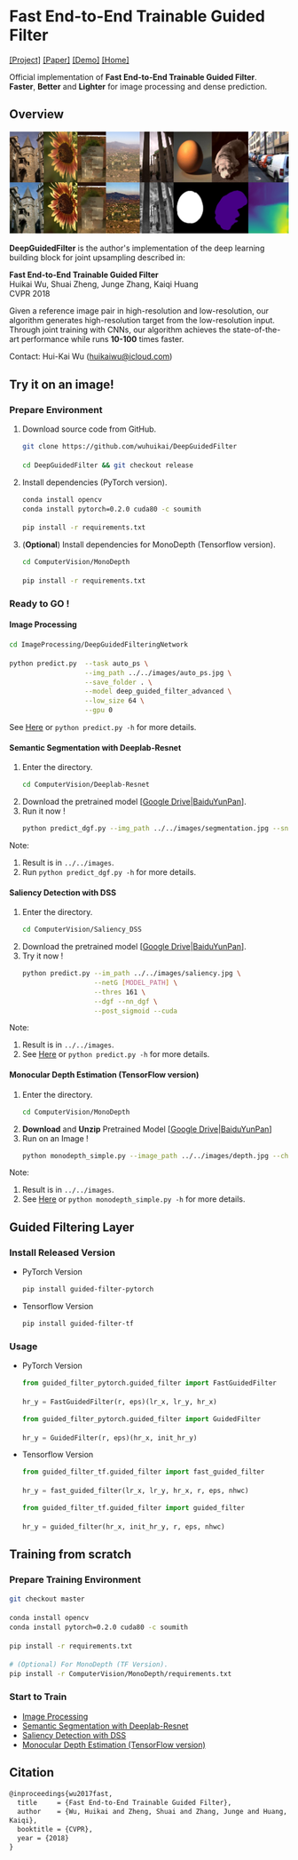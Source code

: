 # Fast End-to-End Trainable Guided Filter
[[Project]](http://wuhuikai.me/DeepGuidedFilterProject)    [[Paper]](http://wuhuikai.me/DeepGuidedFilterProject/deep_guided_filter.pdf)    [[Demo]](http://wuhuikai.me/DeepGuidedFilterProject#demo)    [[Home]](http://wuhuikai.me)
  
Official implementation of **Fast End-to-End Trainable Guided Filter**.     
**Faster**, **Better** and **Lighter**  for image processing and dense prediction. 

## Overview
![](images/results.jpg)

**DeepGuidedFilter** is the author's implementation of the deep learning building block for joint upsampling described in:  

**Fast End-to-End Trainable Guided Filter**     
Huikai Wu, Shuai Zheng, Junge Zhang, Kaiqi Huang    
CVPR 2018

Given a reference image pair in high-resolution and low-resolution, our algorithm generates high-resolution target from the low-resolution input. Through joint training with CNNs, our algorithm achieves the state-of-the-art performance while runs **10-100** times faster. 

Contact: Hui-Kai Wu (huikaiwu@icloud.com)

## Try it on an image!
### Prepare Environment
1. Download source code from GitHub.
    ```sh
    git clone https://github.com/wuhuikai/DeepGuidedFilter
    
    cd DeepGuidedFilter && git checkout release
    ```
2. Install dependencies (PyTorch version).
    ```sh
    conda install opencv
    conda install pytorch=0.2.0 cuda80 -c soumith
    
    pip install -r requirements.txt 
    ```
3. (**Optional**) Install dependencies for MonoDepth (Tensorflow version).
    ```sh
    cd ComputerVision/MonoDepth
    
    pip install -r requirements.txt
    ```
### Ready to **GO** !
#### Image Processing
```sh
cd ImageProcessing/DeepGuidedFilteringNetwork

python predict.py  --task auto_ps \
                   --img_path ../../images/auto_ps.jpg \
                   --save_folder . \
                   --model deep_guided_filter_advanced \
                   --low_size 64 \
                   --gpu 0
```
See [Here](ImageProcessing/DeepGuidedFilteringNetwork/#predict) or `python predict.py -h` for more details.
#### Semantic Segmentation with Deeplab-Resnet
1. Enter the directory.
    ```sh
    cd ComputerVision/Deeplab-Resnet
    ```
2. Download the pretrained model [[Google Drive](https://drive.google.com/open?id=1YXZoZIZNR1ACewiUBp4UDvo_P65cCooK)|[BaiduYunPan](https://pan.baidu.com/s/1dEnpcGfchlZA_fVGdve0ig)].
3. Run it now !
    ```sh
    python predict_dgf.py --img_path ../../images/segmentation.jpg --snapshots [MODEL_PATH]
    ```
Note:
1. Result is in `../../images`.
2. Run `python predict_dgf.py -h` for more details.
#### Saliency Detection with DSS
1. Enter the directory.
    ```sh
    cd ComputerVision/Saliency_DSS
    ```
2. Download the pretrained model [[Google Drive](https://drive.google.com/open?id=1ZxbAAJw9BxCKj2e2QsBmCnjWLFlCGLf1)|[BaiduYunPan](https://pan.baidu.com/s/1pgOMh3V50lRa6slbIW_SKQ)].
3. Try it now !
    ```sh
    python predict.py --im_path ../../images/saliency.jpg \
                      --netG [MODEL_PATH] \
                      --thres 161 \
                      --dgf --nn_dgf \
                      --post_sigmoid --cuda
    ```
Note:
1. Result is in `../../images`.
2. See [Here](ComputerVision/Saliency_DSS/#try_on_an_image) or `python predict.py -h` for more details.
#### Monocular Depth Estimation (TensorFlow version)
1. Enter the directory.
    ```sh
    cd ComputerVision/MonoDepth
    ```
2. **Download** and **Unzip** Pretrained Model [[Google Drive](https://drive.google.com/file/d/1dKDYRtZPahoFJZ5ZJNilgHEvT6gG4SC6/view?usp=sharing)|[BaiduYunPan](https://pan.baidu.com/s/1-GkMaRAVym8UEmQ6ia5cHw)]
2. Run on an Image !
    ```sh
    python monodepth_simple.py --image_path ../../images/depth.jpg --checkpoint_path [MODEL_PATH] --guided_filter
    ```
Note:
1. Result is in `../../images`.
2. See [Here](ComputerVision/MonoDepth/#try_it_on_an_image) or `python monodepth_simple.py -h` for more details.

## Guided Filtering Layer
### Install Released Version
* PyTorch Version
    ```sh
    pip install guided-filter-pytorch
    ```
* Tensorflow Version
    ```sh
    pip install guided-filter-tf
    ```
### Usage
* PyTorch Version
    ```python
    from guided_filter_pytorch.guided_filter import FastGuidedFilter
    
    hr_y = FastGuidedFilter(r, eps)(lr_x, lr_y, hr_x)
    ```
    ```python
    from guided_filter_pytorch.guided_filter import GuidedFilter
    
    hr_y = GuidedFilter(r, eps)(hr_x, init_hr_y)
    ``` 
* Tensorflow Version
    ```python
    from guided_filter_tf.guided_filter import fast_guided_filter
    
    hr_y = fast_guided_filter(lr_x, lr_y, hr_x, r, eps, nhwc)
    ```
    ```python
    from guided_filter_tf.guided_filter import guided_filter
    
    hr_y = guided_filter(hr_x, init_hr_y, r, eps, nhwc)
    ```
## Training from scratch
### Prepare Training Environment
```sh
git checkout master

conda install opencv
conda install pytorch=0.2.0 cuda80 -c soumith
    
pip install -r requirements.txt

# (Optional) For MonoDepth (TF Version).
pip install -r ComputerVision/MonoDepth/requirements.txt 
```
### Start to Train
* [Image Processing](ImageProcessing/DeepGuidedFilteringNetwork)
* [Semantic Segmentation with Deeplab-Resnet](ComputerVision/Deeplab-Resnet)
* [Saliency Detection with DSS](ComputerVision/Saliency_DSS)
* [Monocular Depth Estimation (TensorFlow version)](ComputerVision/MonoDepth)

## Citation
```
@inproceedings{wu2017fast,
  title     = {Fast End-to-End Trainable Guided Filter},
  author    = {Wu, Huikai and Zheng, Shuai and Zhang, Junge and Huang, Kaiqi},
  booktitle = {CVPR},
  year = {2018}
}
```